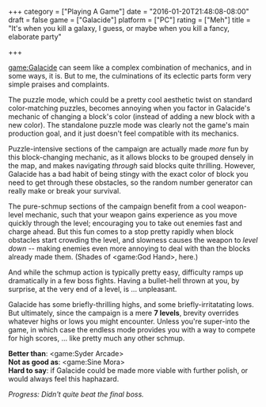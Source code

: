 +++
category = ["Playing A Game"]
date = "2016-01-20T21:48:08-08:00"
draft = false
game = ["Galacide"]
platform = ["PC"]
rating = ["Meh"]
title = "It's when you kill a galaxy, I guess, or maybe when you kill a fancy, elaborate party"

+++

<game:Galacide> can seem like a complex combination of mechanics, and in some ways, it is.  But to me, the culminations of its eclectic parts form very simple praises and complaints.

The puzzle mode, which could be a pretty cool aesthetic twist on standard color-matching puzzles, becomes annoying when you factor in Galacide's mechanic of changing a block's color (instead of adding a new block with a new color).  The standalone puzzle mode was clearly not the game's main production goal, and it just doesn't feel compatible with its mechanics.

Puzzle-intensive sections of the campaign are actually made <i>more</i> fun by this block-changing mechanic, as it allows blocks to be grouped densely in the map, and makes navigating <i>through</i> said blocks quite thrilling.  However, Galacide has a bad habit of being stingy with the exact color of block you need to get through these obstacles, so the random number generator can really make or break your survival.

The pure-schmup sections of the campaign benefit from a cool weapon-level mechanic, such that your weapon gains experience as you move quickly through the level; encouraging you to take out enemies fast and charge ahead.  But this fun comes to a stop pretty rapidly when block obstacles start crowding the level, and slowness causes the weapon to <i>level down</i> -- making enemies even more annoying to deal with than the blocks already made them.  (Shades of <game:God Hand>, here.)

And while the schmup action is typically pretty easy, difficulty ramps up dramatically in a few boss fights.  Having a bullet-hell thrown at you, by surprise, at the very end of a level, is ... unpleasant.

Galacide has some briefly-thrilling highs, and some briefly-irritatating lows.  But ultimately, since the campaign is a mere <b>7 levels</b>, brevity overrides whatever highs or lows you might encounter.  Unless you're super-into the game, in which case the endless mode provides you with a way to compete for high scores, ... like pretty much any other schmup.

<b>Better than</b>: <game:Syder Arcade>  
<b>Not as good as</b>: <game:Sine Mora>  
<b>Hard to say</b>: if Galacide could be made more viable with further polish, or would always feel this haphazard.

<i>Progress: Didn't quite beat the final boss.</i>

